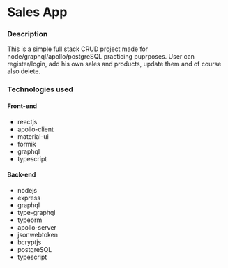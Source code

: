 # Sales App

### Description

This is a simple full stack CRUD project made for node/graphql/apollo/postgreSQL practicing puprposes. User can register/login, add his own sales and products, update them and of course also delete.

### Technologies used

#### Front-end

* reactjs
* apollo-client
* material-ui
* formik
* graphql
* typescript

#### Back-end

* nodejs
* express
* graphql
* type-graphql
* typeorm
* apollo-server
* jsonwebtoken
* bcryptjs
* postgreSQL
* typescript

